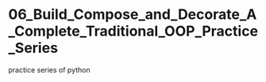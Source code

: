 # 06_Build_Compose_and_Decorate_A_Complete_Traditional_OOP_Practice_Series
practice series of python
